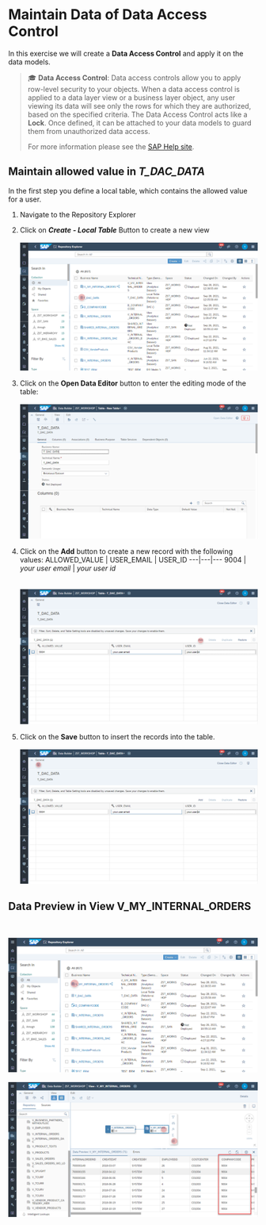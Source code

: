 # Maintain Data of Data Access Control

In this exercise we will create a **Data Access Control** and apply it on the data models. 
>:mortar_board: **Data Access Control**: Data access controls allow you to apply row-level security to your objects. When a data access control is applied to a data layer view or a business layer object, any user viewing its data will see only the rows for which they are authorized, based on the specified criteria. The Data Access Control acts like a **Lock**. Once defined, it can be attached to your data models to guard them from unauthorized data access.
>
>For more information please see the [SAP Help site](https://help.sap.com/viewer/c8a54ee704e94e15926551293243fd1d/cloud/en-US/a032e51c730147c7a1fcac125b4cfe14.html).
 

## Maintain allowed value in _T_DAC_DATA_
In the first step you define a local table, which contains the allowed value for a user.

1. Navigate to the Repository Explorer
2. Click on _**Create - Local Table**_ Button to create a new view
  <br><br>![](../images/maintain_dac_01.png)

  

1. Click on the **Open Data Editor** button to enter the editing mode of the table:
  <br><br>![](../images/create_dac_table_02.png)
2. Click on the **Add** button to create a new record with the following values:
   ALLOWED_VALUE | USER_EMAIL | USER_ID
   ---|---|---
   9004 | _your user email_ | _your user id_  
  <br><br>![](../images/maintain_dac_03.png)

3. Click on the **Save** button to insert the records into the table.
  <br><br>![](../images/maintain_dac_04.png)
  

## Data Preview in View V_MY_INTERNAL_ORDERS 
   <br><br>![](../images/maintain_dac_05.png)
    <br><br>![](../images/maintain_dac_06.png)
